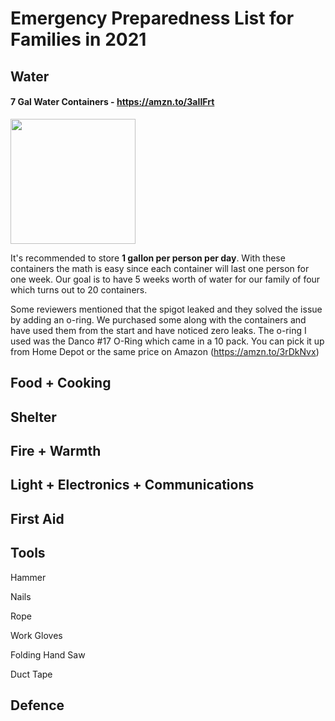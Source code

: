 # Emergency Preparedness List for Families in 2021

## Water

#### 7 Gal Water Containers - https://amzn.to/3aIIFrt

<p><img src="https://images-na.ssl-images-amazon.com/images/I/41x%2BN7Wsb-L._AC_.jpg" height="200"></p>

It's recommended to store <strong>1 gallon per person per day</strong>. With these containers the math is easy since each container will last one person for one week. Our goal is to have 5 weeks worth of water for our family of four which turns out to 20 containers.

Some reviewers mentioned that the spigot leaked and they solved the issue by adding an o-ring. We purchased some along with the containers and have used them from the start and have noticed zero leaks. The o-ring I used was the Danco #17 O-Ring which came in a 10 pack. You can pick it up from Home Depot or the same price on Amazon (https://amzn.to/3rDkNvx)



## Food + Cooking

## Shelter

## Fire + Warmth

## Light + Electronics + Communications

## First Aid

## Tools

Hammer

Nails

Rope

Work Gloves

Folding Hand Saw

Duct Tape



## Defence
